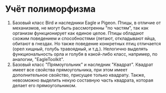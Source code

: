 # Учёт полиморфизма
1. Базовый класс Bird и наследники Eagle и Pigeon. Птицы, в отличие от механизмов, не могут быть рассмотренны "по частям",
так как организм функционирует как единое целое. Птицы обладают схожим поведением и способностями (летают, откладывают
яйца, обитают в гнездах. Но также поведение конкретных птиц отличается (орел хищный, голубь травоядный, и т.д.).
Нелогично выделять функциональность орла и голубя в какой-либо класс, например, по аналогии, "EagleToolkit".
2. Базовый класс "Прямоугольник" и наследник "Квадрат". Квадрат имеет все свойства прямоугольника, при этом имеет
дополнительное свойство, присущее только квадрату. Также, невозможно выделить некую составную часть квадрата, которая
делает его прямоугольником.